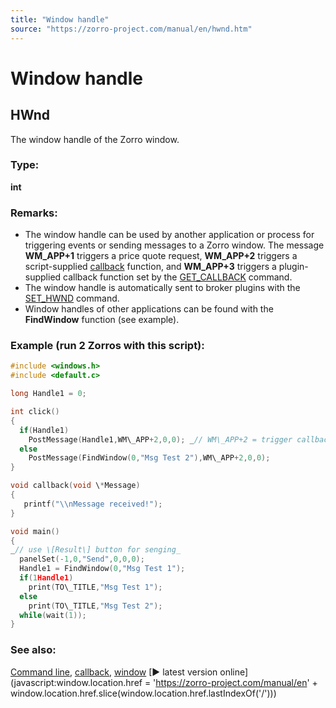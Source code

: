 ```yaml
---
title: "Window handle"
source: "https://zorro-project.com/manual/en/hwnd.htm"
---
```


# Window handle

## HWnd

The window handle of the Zorro window.  

### Type:

**int**

### Remarks:

*   The window handle can be used by another application or process for triggering events or sending messages to a Zorro window. The message **WM\_APP+1** triggers a price quote request, **WM\_APP+2** triggers a script-supplied [callback](089_tick_tock.md) function, and **WM\_APP+3** triggers a plugin-supplied callback function set by the [GET\_CALLBACK](113_brokerCommand.md) command.
*   The window handle is automatically sent to broker plugins with the [SET\_HWND](113_brokerCommand.md) command.
*   Window handles of other applications can be found with the **FindWindow** function (see example).

### Example (run 2 Zorros with this script):

```c
#include <windows.h>
#include <default.c>

long Handle1 = 0;

int click()
{
  if(Handle1)
    PostMessage(Handle1,WM\_APP+2,0,0); _// WM\_APP+2 = trigger callback function_
  else
    PostMessage(FindWindow(0,"Msg Test 2"),WM\_APP+2,0,0);
}

void callback(void \*Message)
{
   printf("\\nMessage received!");
}

void main()
{
_// use \[Result\] button for senging_
  panelSet(-1,0,"Send",0,0,0);
  Handle1 = FindWindow(0,"Msg Test 1");
  if(1Handle1)
    print(TO\_TITLE,"Msg Test 1");
  else
    print(TO\_TITLE,"Msg Test 2");
  while(wait(1));
}
```

### See also:

[Command line](027_Command_Line_Options.md)[](019_Hedge_modes.md), [callback](089_tick_tock.md), [window](154_window.md) [► latest version online](javascript:window.location.href = 'https://zorro-project.com/manual/en' + window.location.href.slice\(window.location.href.lastIndexOf\('/'\)\))